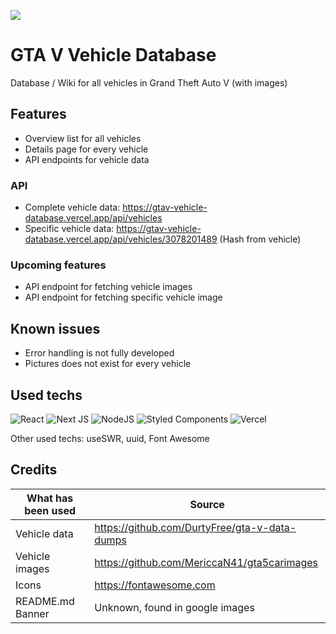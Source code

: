 ![](https://images.launchbox-app.com/cb846897-4312-4625-8c09-5d42bcc81274.png)

# GTA V Vehicle Database

Database / Wiki for all vehicles in Grand Theft Auto V (with images)

## Features

- Overview list for all vehicles
- Details page for every vehicle
- API endpoints for vehicle data

### API
  
- Complete vehicle data: https://gtav-vehicle-database.vercel.app/api/vehicles
- Specific vehicle data: https://gtav-vehicle-database.vercel.app/api/vehicles/3078201489 (Hash from vehicle)

### Upcoming features

- API endpoint for fetching vehicle images
- API endpoint for fetching specific vehicle image

## Known issues

- Error handling is not fully developed
- Pictures does not exist for every vehicle

## Used techs

![React](https://img.shields.io/badge/react-%2320232a.svg?style=for-the-badge&logo=react&logoColor=%2361DAFB)
![Next JS](https://img.shields.io/badge/Next-black?style=for-the-badge&logo=next.js&logoColor=white)
![NodeJS](https://img.shields.io/badge/node.js-6DA55F?style=for-the-badge&logo=node.js&logoColor=white)
![Styled Components](https://img.shields.io/badge/styled--components-DB7093?style=for-the-badge&logo=styled-components&logoColor=white)
![Vercel](https://img.shields.io/badge/vercel-%23000000.svg?style=for-the-badge&logo=vercel&logoColor=white)

Other used techs: useSWR, uuid, Font Awesome

## Credits

| What has been used | Source |
| -------------- | -------------------------------------------- |
| Vehicle data   | https://github.com/DurtyFree/gta-v-data-dumps |
| Vehicle images | https://github.com/MericcaN41/gta5carimages |
| Icons | https://fontawesome.com |
| README.md Banner | Unknown, found in google images |
